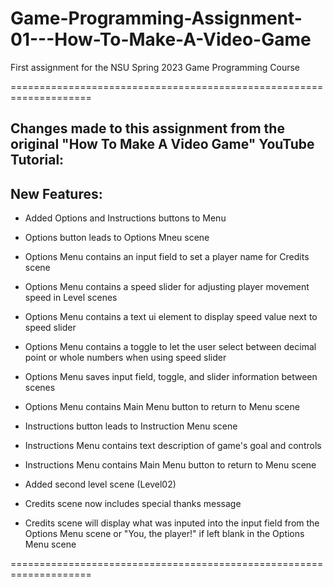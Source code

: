 # Game-Programming-Assignment-01---How-To-Make-A-Video-Game
First assignment for the NSU Spring 2023 Game Programming Course

====================================================================

## Changes made to this assignment from the original "How To Make A Video Game" YouTube Tutorial:

## New Features:
* Added Options and Instructions buttons to Menu

* Options button leads to Options Mneu scene
* Options Menu contains an input field to set a player name for Credits scene
* Options Menu contains a speed slider for adjusting player movement speed in Level scenes
* Options Menu contains a text ui element to display speed value next to speed slider
* Options Menu contains a toggle to let the user select between decimal point or whole numbers when using speed slider
* Options Menu saves input field, toggle, and slider information between scenes
* Options Menu contains Main Menu button to return to Menu scene

* Instructions button leads to Instruction Menu scene
* Instructions Menu contains text description of game's goal and controls
* Instructions Menu contains Main Menu button to return to Menu scene

* Added second level scene (Level02)
* Credits scene now includes special thanks message
* Credits scene will display what was inputed into the input field from the Options Menu scene or "You, the player!" if left blank in the Options Menu scene

====================================================================
